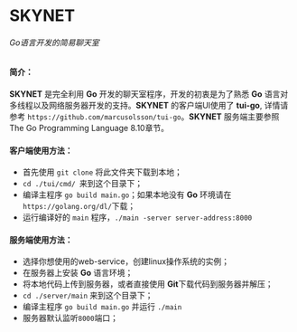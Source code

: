 # SKYNET
###### Go语言开发的简易聊天室

#### 简介：

**SKYNET** 是完全利用 **Go** 开发的聊天室程序，开发的初衷是为了熟悉 **Go** 语言对多线程以及网络服务器开发的支持。**SKYNET** 的客户端UI使用了 **tui-go**, 详情请参考 `https://github.com/marcusolsson/tui-go`。**SKYNET** 服务端主要参照 The Go Programming Language 8.10章节。

#### 客户端使用方法：

* 首先使用 `git clone` 将此文件夹下载到本地；
* `cd ./tui/cmd/ `来到这个目录下；
* 编译主程序 `go build main.go`；如果本地没有 **Go** 环境请在 `https://golang.org/dl/`下载；
* 运行编译好的 `main` 程序，`./main -server server-address:8000`

#### 服务端使用方法：

* 选择你想使用的web-service，创建linux操作系统的实例；
* 在服务器上安装 **Go** 语言环境；
* 将本地代码上传到服务器，或者直接使用 **Git**下载代码到服务器并解压；
* `cd ./server/main` 来到这个目录下；
* 编译主程序 `go build main.go` 并运行 `./main`
* 服务器默认监听`8000`端口；

